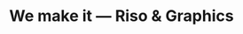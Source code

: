 ---
title: "We make it — Riso & Graphics"
url: /berlin/we-make-it-riso-und-graphics/
shop: Kunst
---